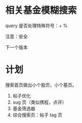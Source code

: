 # 相关基金模糊搜索

query 是否处理特殊符号：+ % 

注意：安全



下一个版本







# 计划

搜索首页做出小个股页，小个基页。

1. 帖子优化
2. sug 页（类似携程，点评）
3. 基金筛选器
4. 综合搜索页：帖子 tag 页